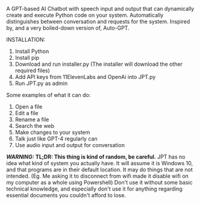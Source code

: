 A GPT-based AI Chatbot with speech input and output that can dynamically create and execute Python code on your system. Automatically distinguishes between conversation and requests for the system. Inspired by, and a very boiled-down version of, Auto-GPT. 

INSTALLATION:
1. Install Python
2. Install pip
3. Download and run installer.py
     (The installer will download the other required files)
5. Add API keys from 11ElevenLabs and OpenAi into JPT.py
6. Run JPT.py as admin
   
Some examples of what it can do:
1. Open a file
2. Edit a file
3. Rename a file
4. Search the web
5. Make changes to your system
6. Talk just like GPT-4 regularly can
7. Use audio input and output for conversation
   
***WARNING:*** **TL;DR: This thing is kind of random, be careful.** JPT has no idea what kind of system you actually have. It will assume it is Windows 10, and that programs are in their default location. It may do things that are not intended. (Eg. Me asking it to disconnect from wifi made it disable wifi on my computer as a whole using Powershell) Don't use it without some basic technical knowledge, and especially don't use it for anything regarding essential documents you couldn't afford to lose.
